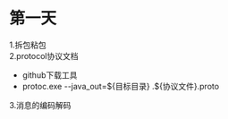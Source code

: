 # 第一天
1.拆包粘包  
2.protocol协议文档
- github下载工具
- protoc.exe --java_out=${目标目录} .\${协议文件}.proto  

3.消息的编码解码 
